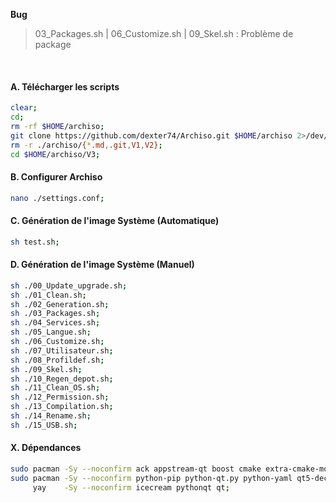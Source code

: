 **Bug**
> 03_Packages.sh | 06_Customize.sh | 09_Skel.sh : Problème de package

<br />

#### A. Télécharger les scripts 
```bash
clear;
cd;
rm -rf $HOME/archiso;
git clone https://github.com/dexter74/Archiso.git $HOME/archiso 2>/dev/null;
rm -r ./archiso/{*.md,.git,V1,V2};
cd $HOME/archiso/V3;
```


#### B. Configurer Archiso
```bash
nano ./settings.conf;
```

#### C. Génération de l'image Système (Automatique)
```bash
sh test.sh;
```

#### D. Génération de l'image Système (Manuel)
```bash
sh ./00_Update_upgrade.sh;
sh ./01_Clean.sh;
sh ./02_Generation.sh;
sh ./03_Packages.sh;
sh ./04_Services.sh;
sh ./05_Langue.sh;
sh ./06_Customize.sh;
sh ./07_Utilisateur.sh;
sh ./08_Profildef.sh;
sh ./09_Skel.sh;
sh ./10_Regen_depot.sh;
sh ./11_Clean_OS.sh;
sh ./12_Permission.sh;
sh ./13_Compilation.sh;
sh ./14_Rename.sh;
sh ./15_USB.sh;
```

#### X. Dépendances
```bash
sudo pacman -Sy --noconfirm ack appstream-qt boost cmake extra-cmake-modules kcoreaddons kiconthemes kio kparts kservice kpmcore plasma-framework;
sudo pacman -Sy --noconfirm python-pip python-qt.py python-yaml qt5-declarative qt5-location qt5-tools qt5-xmlpatterns qt5-webengine yaml-cpp;
     yay    -Sy --noconfirm icecream pythonqt qt;
```
